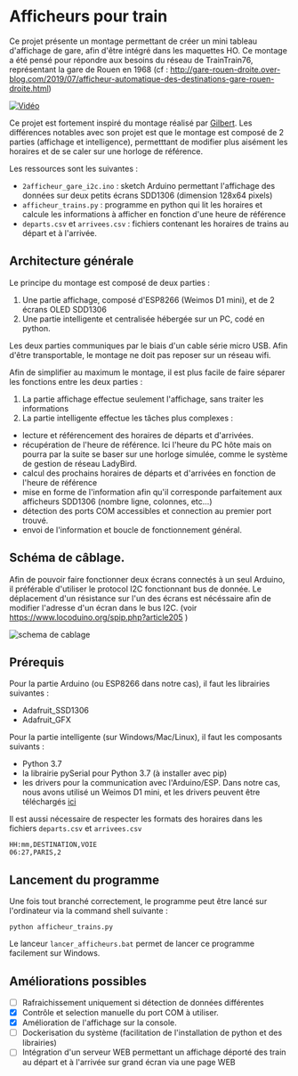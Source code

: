 # Afficheurs pour train

Ce projet présente un montage permettant de créer un mini tableau d'affichage de gare, afin d'être intégré dans les maquettes HO.
Ce montage a été pensé pour répondre aux besoins du réseau de TrainTrain76, représentant la gare de Rouen en 1968 (cf : http://gare-rouen-droite.over-blog.com/2019/07/afficheur-automatique-des-destinations-gare-rouen-droite.html)  

[![Vidéo](https://img.youtube.com/vi/AOTOA2RGIOY/0.jpg)](https://www.youtube.com/watch?v=AOTOA2RGIOY)

Ce projet est fortement inspiré du montage réalisé par [Gilbert](https://www.locoduino.org/spip.php?article205). 
Les différences notables avec son projet est que le montage est composé de 2 parties (affichage et intelligence), permetttant de modifier plus aisément les horaires et de se caler sur une horloge de référence.

Les ressources sont les suivantes :
- `2afficheur_gare_i2c.ino` : sketch Arduino permettant l'affichage des données sur deux petits écrans SDD1306 (dimension 128x64 pixels)
- `afficheur_trains.py` : programme en python qui lit les horaires et calcule les informations à afficher en fonction d'une heure de référence
- `departs.csv` et `arrivees.csv` : fichiers contenant les horaires de trains au départ et à l'arrivée.

## Architecture générale

Le principe du montage est composé de deux parties : 
1. Une partie affichage, composé d'ESP8266 (Weimos D1 mini), et de 2 écrans OLED SDD1306
2. Une partie intelligente et centralisée hébergée sur un PC, codé en python.

Les deux parties communiques par le biais d'un cable série micro USB. Afin d'être transportable, le montage ne doit pas reposer sur un réseau wifi.

Afin de simplifier au maximum le montage, il est plus facile de faire séparer les fonctions entre les deux parties : 
1. La partie affichage effectue seulement l'affichage, sans traiter les informations
2. La partie intelligente effectue les tâches plus complexes :
- lecture et référencement des horaires de départs et d'arrivées.
- récupération de l'heure de référence. Ici l'heure du PC hôte mais on pourra par la suite se baser sur une horloge simulée, comme le système de gestion de réseau LadyBird.
- calcul des prochains horaires de départs et d'arrivées en fonction de l'heure de référence
- mise en forme de l'information afin qu'il corresponde parfaitement aux afficheurs SDD1306 (nombre ligne, colonnes, etc...)
- détection des ports COM accessibles et connection au premier port trouvé.
- envoi de l'information et boucle de fonctionnement général.


## Schéma de câblage.

Afin de pouvoir faire fonctionner deux écrans connectés à un seul Arduino, il préférable d'utiliser le protocol I2C fonctionnant bus de donnée.
Le déplacement d'un résistance sur l'un des écrans est nécéssaire afin de modifier l'adresse d'un écran dans le bus I2C. (voir https://www.locoduino.org/spip.php?article205 )

![schema de cablage](https://www.locoduino.org/local/cache-vignettes/L610xH276/cablage_03-f01c7.jpg?1548598550)

## Prérequis

Pour la partie Arduino (ou ESP8266 dans notre cas), il faut les librairies suivantes :
- Adafruit_SSD1306
- Adafruit_GFX

Pour la partie intelligente (sur Windows/Mac/Linux), il faut les composants suivants :
- Python 3.7
- la librairie pySerial pour Python 3.7 (à installer avec pip)
- les drivers pour la communication avec l'Arduino/ESP. Dans notre cas, nous avons utilisé un Weimos D1 mini, et les drivers peuvent être téléchargés [ici](https://wiki.wemos.cc/downloads) 

Il est aussi nécessaire de respecter les formats des horaires dans les fichiers `departs.csv` et `arrivees.csv`
```
HH:mm,DESTINATION,VOIE
06:27,PARIS,2
```

## Lancement du programme
Une fois tout branché correctement, le programme peut être lancé sur l'ordinateur via la command shell suivante : 
```
python afficheur_trains.py 
```
Le lanceur `lancer_afficheurs.bat` permet de lancer ce programme facilement sur Windows.

## Améliorations possibles
- [ ] Rafraichissement uniquement si détection de données différentes
- [X] Contrôle et selection manuelle du port COM à utiliser.
- [X] Amélioration de l'affichage sur la console.
- [ ] Dockerisation du système (facilitation de l'installation de python et des librairies)
- [ ] Intégration d'un serveur WEB permettant un affichage déporté des train au départ et à l'arrivée sur grand écran via une page WEB
